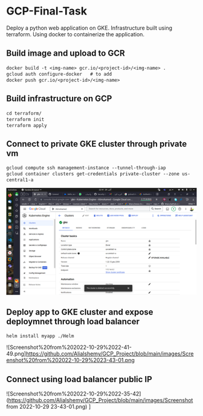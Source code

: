 # GCP-Final-Task 
Deploy a python web application on GKE. Infrastructure built using terraform. Using docker to containerize the application.

## Build image and upload to GCR
```
docker build -t <img-name> gcr.io/<project-id>/<img-name> .
gcloud auth configure-docker   # to add 
docker push gcr.io/<project-id>/<img-name>
```
## Build infrastructure on GCP
```
cd terraform/
terraform init
terraform apply
```

## Connect to private GKE cluster through private vm
```
gcloud compute ssh management-instance --tunnel-through-iap
gcloud container clusters get-credentials private-cluster --zone us-central1-a
```
![Screenshot%20from%202022-10-29%2022-41-49.png](https://github.com/Alialshemy/GCP_Project/blob/main/images/Screenshot%20from%202022-10-29%2022-41-49.png)
## Deploy app to GKE cluster and expose deploymnet through load balancer
```
helm install myapp ./Helm
```
![Screenshot%20from%202022-10-29%2022-41-49.png]https://github.com/Alialshemy/GCP_Project/blob/main/images/Screenshot%20from%202022-10-29%2023-43-01.png


## Connect using load balancer public IP
![Screenshot%20from%202022-10-29%2022-35-42](https://github.com/Alialshemy/GCP_Project/blob/main/images/Screenshot from 2022-10-29 23-43-01.png)
]
